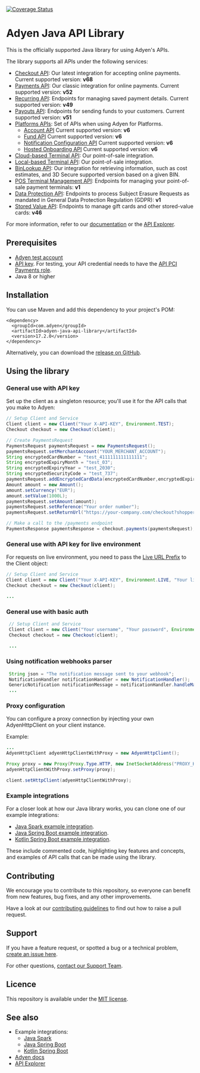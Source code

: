 [![Coverage Status](https://coveralls.io/repos/github/Adyen/adyen-java-api-library/badge.svg?branch=master)](https://coveralls.io/github/Adyen/adyen-java-api-library?branch=master)


# Adyen Java API Library

This is the officially supported Java library for using Adyen's APIs.
 
The library supports all APIs under the following services:
 
* [Checkout API](https://docs.adyen.com/api-explorer/#/CheckoutService/v68/overview): Our latest integration for accepting online payments. Current supported version: **v68**
* [Payments API](https://docs.adyen.com/api-explorer/#/Payment/v52/overview): Our classic integration for online payments. Current supported version: **v52**
* [Recurring API](https://docs.adyen.com/api-explorer/#/Recurring/v49/overview): Endpoints for managing saved payment details. Current supported version: **v49**
* [Payouts API](https://docs.adyen.com/api-explorer/#/Payout/v51/overview): Endpoints for sending funds to your customers. Current supported version: **v51**
* [Platforms APIs](https://docs.adyen.com/platforms/api): Set of APIs when using Adyen for Platforms. 
  * [Account API](https://docs.adyen.com/api-explorer/#/Account/v6/overview) Current supported version: **v6**
  * [Fund API](https://docs.adyen.com/api-explorer/#/Fund/v6/overview) Current supported version: **v6**
  * [Notification Configuration API](https://docs.adyen.com/api-explorer/#/NotificationConfigurationService/v1/overview) Current supported version: **v6**
  * [Hosted Onboarding API](https://docs.adyen.com/api-explorer/#/Hop/v6/overview) Current supported version: **v6**
* [Cloud-based Terminal API](https://docs.adyen.com/point-of-sale/terminal-api-reference): Our point-of-sale integration.
* [Local-based Terminal API](https://docs.adyen.com/point-of-sale/choose-your-architecture/local): Our point-of-sale integration.
* [BinLookup API](https://docs.adyen.com/api-explorer/#/BinLookup/v50/overview): Our integration for retrieving information, such as cost estimates, and 3D Secure supported version based on a given BIN.
* [POS Terminal Management API](https://docs.adyen.com/api-explorer/#/postfmapi/v1/overview): Endpoints for managing your point-of-sale payment terminals: **v1** 
* [Data Protection API](https://docs.adyen.com/development-resources/data-protection-api#): Endpoints to process Subject Erasure Requests as mandated in General Data Protection Regulation (GDPR): **v1** 
* [Stored Value API](https://docs.adyen.com/payment-methods/gift-cards/stored-value-api): Endpoints to manage gift cards and other stored-value cards: **v46** 

For more information, refer to our [documentation](https://docs.adyen.com/) or the [API Explorer](https://docs.adyen.com/api-explorer/).


## Prerequisites
 
* [Adyen test account](https://docs.adyen.com/get-started-with-adyen)
* [API key](https://docs.adyen.com/development-resources/api-credentials#generate-api-key). For testing, your API credential needs to have the [API PCI Payments role](https://docs.adyen.com/development-resources/api-credentials#roles).
* Java 8 or higher

## Installation

You can use Maven and add this dependency to your project's POM:

```
<dependency>
  <groupId>com.adyen</groupId>
  <artifactId>adyen-java-api-library</artifactId>
  <version>17.2.0</version>
</dependency>
```

Alternatively, you can download the [release on GitHub](https://github.com/Adyen/adyen-java-api-library/releases).

## Using the library
 
### General use with API key
 
Set up the client as a singleton resource; you'll use it for the API calls that you make to Adyen:
 
~~~~ java
// Setup Client and Service
Client client = new Client("Your X-API-KEY", Environment.TEST);
Checkout checkout = new Checkout(client);

// Create PaymentsRequest 
PaymentsRequest paymentsRequest = new PaymentsRequest();
paymentsRequest.setMerchantAccount("YOUR_MERCHANT_ACCOUNT");
String encryptedCardNumber = "test_4111111111111111";
String encryptedExpiryMonth = "test_03";
String encryptedExpiryYear = "test_2030";
String encryptedSecurityCode = "test_737";
paymentsRequest.addEncryptedCardData(encryptedCardNumber,encryptedExpiryMonth, encryptedExpiryYear, encryptedSecurityCode);
Amount amount = new Amount();
amount.setCurrency("EUR");
amount.setValue(1000L);
paymentsRequest.setAmount(amount);
paymentsRequest.setReference("Your order number");
paymentsRequest.setReturnUrl("https://your-company.com/checkout?shopperOrder=12xy..");

// Make a call to the /payments endpoint
PaymentsResponse paymentsResponse = checkout.payments(paymentsRequest);

~~~~
 
### General use with API key for live environment
For requests on live environment, you need to pass the [Live URL Prefix](https://docs.adyen.com/development-resources/live-endpoints#live-url-prefix) to the Client object:
~~~~ java
// Setup Client and Service
Client client = new Client("Your X-API-KEY", Environment.LIVE, "Your live URL prefix");
Checkout checkout = new Checkout(client);

...
~~~~

 
### General use with basic auth
~~~~ java
 // Setup Client and Service
 Client client = new Client("Your username", "Your password", Environment.LIVE, "Your live URL prefix", "Your application name");
 Checkout checkout = new Checkout(client);
 
 ...
~~~~
### Using notification webhooks parser
~~~~ java
 String json = "The notification message sent to your webhook";
 NotificationHandler notificationHandler = new NotificationHandler();
 GenericNotification notificationMessage = notificationHandler.handleMarketpayNotificationJson(json);
 ...
~~~~

 
### Proxy configuration
You can configure a proxy connection by injecting your own AdyenHttpClient on your client instance.

Example:
~~~~ java
...
AdyenHttpClient adyenHttpClientWithProxy = new AdyenHttpClient();

Proxy proxy = new Proxy(Proxy.Type.HTTP, new InetSocketAddress("PROXY_HOST", PROXY_PORT));
adyenHttpClientWithProxy.setProxy(proxy);

client.setHttpClient(adyenHttpClientWithProxy);
~~~~

### Example integrations
 
For a closer look at how our Java library works, you can clone one of our example integrations:
* [Java Spark example integration](https://github.com/adyen-examples/adyen-java-spark-online-payments).
* [Java Spring Boot example integration](https://github.com/adyen-examples/adyen-java-spring-online-payments).
* [Kotlin Spring Boot example integration](https://github.com/adyen-examples/adyen-kotlin-spring-online-payments).

These include commented code, highlighting key features and concepts, and examples of API calls that can be made using the library.


## Contributing
 
 
We encourage you to contribute to this repository, so everyone can benefit from new features, bug fixes, and any other improvements.
 
 
Have a look at our [contributing guidelines](https://github.com/Adyen/adyen-java-api-library/blob/develop/CONTRIBUTING.md) to find out how to raise a pull request.
 
 
## Support
If you have a feature request, or spotted a bug or a technical problem, [create an issue here](https://github.com/Adyen/adyen-java-api-library/issues/new/choose).
 
For other questions, [contact our Support Team](https://www.adyen.help/hc/en-us/requests/new?ticket_form_id=360000705420).
 
 
## Licence
This repository is available under the [MIT license](https://github.com/Adyen/adyen-java-api-library/blob/master/LICENSE).
 
 
 
## See also
* Example integrations:
    * [Java Spark](https://github.com/adyen-examples/adyen-java-spark-online-payments)
    * [Java Spring Boot](https://github.com/adyen-examples/adyen-java-spring-online-payments)
    * [Kotlin Spring Boot](https://github.com/adyen-examples/adyen-kotlin-spring-online-payments)
* [Adyen docs](https://docs.adyen.com/)
* [API Explorer](https://docs.adyen.com/api-explorer/)
